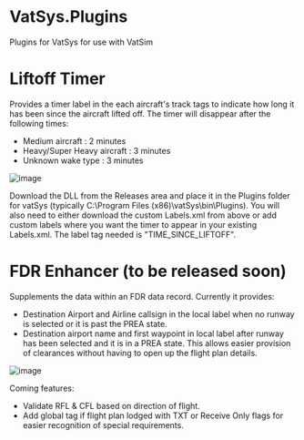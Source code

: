# VatSys.Plugins
Plugins for VatSys for use with VatSim

# Liftoff Timer
Provides a timer label in the each aircraft's track tags to indicate how long it has been since the aircraft lifted off.
The timer will disappear after the following times:
- Medium aircraft : 2 minutes
- Heavy/Super Heavy aircraft : 3 minutes
- Unknown wake type : 3 minutes

![image](https://user-images.githubusercontent.com/35731217/154901022-4e9aab5f-b8c5-48d2-8357-1ae64a8e3642.png)

Download the DLL from the Releases area and place it in the Plugins folder for vatSys (typically C:\Program Files (x86)\vatSys\bin\Plugins).
You will also need to either download the custom Labels.xml from above or add custom labels where you want the timer to appear in your existing Labels.xml. The label tag needed is "TIME_SINCE_LIFTOFF".

# FDR Enhancer (to be released soon)
Supplements the data within an FDR data record. Currently it provides:
- Destination Airport and Airline callsign in the local label when no runway is selected or it is past the PREA state.
- Destination airport name and first waypoint in local label after runway has been selected and it is in a PREA state. This allows easier provision of clearances without having to open up the flight plan details.

![image](https://user-images.githubusercontent.com/35731217/154904387-31c59b29-863c-4bd3-a04e-f3a1a2245323.png)

Coming features:
- Validate RFL & CFL based on direction of flight.
- Add global tag if flight plan lodged with TXT or Receive Only flags for easier recognition of special requirements.
